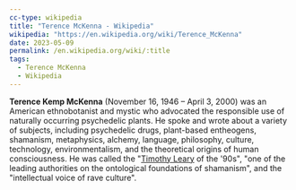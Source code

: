 ```yaml
---
cc-type: wikipedia
title: "Terence McKenna - Wikipedia"
wikipedia: "https://en.wikipedia.org/wiki/Terence_McKenna"
date: 2023-05-09
permalink: /en.wikipedia.org/wiki/:title
tags:
  - Terence McKenna
  - Wikipedia
---
```

**Terence Kemp McKenna** (November 16, 1946 – April 3, 2000) was an American ethnobotanist and mystic who advocated the responsible use of naturally occurring psychedelic plants. He spoke and wrote about a variety of subjects, including psychedelic drugs, plant-based entheogens, shamanism, metaphysics, alchemy, language, philosophy, culture, technology, environmentalism, and the theoretical origins of human consciousness. He was called the "[Timothy Leary](/en.wikipedia.org/wiki/Timothy_Leary) of the '90s", "one of the leading authorities on the ontological foundations of shamanism", and the "intellectual voice of rave culture".